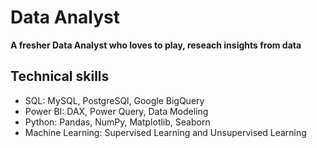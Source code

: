 # Data Analyst
 **A fresher Data Analyst who loves to play, reseach insights from data**
## Technical skills
  - SQL: MySQL, PostgreSQl, Google BigQuery
  - Power BI: DAX, Power Query, Data Modeling
  - Python: Pandas, NumPy, Matplotlib, Seaborn
  - Machine Learning: Supervised Learning and Unsupervised Learning
